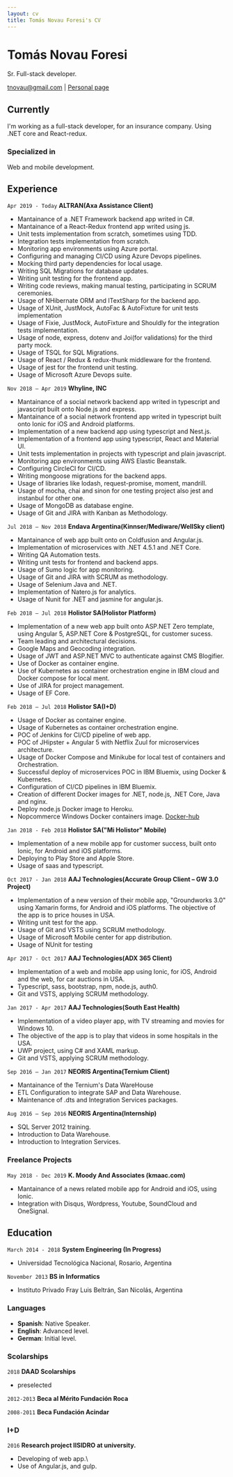 ```yaml
---
layout: cv
title: Tomás Novau Foresi's CV
---
```

# Tomás Novau Foresi
Sr. Full-stack developer.

<div id="webaddress">
<a href="tnovau@gmail.com">tnovau@gmail.com</a>
| <a href="https://tnovau.github.io/">Personal page</a>
</div>


## Currently

I'm working as a full-stack developer, for an insurance company. Using .NET core and React-redux.

### Specialized in

Web and mobile development.

## Experience


`Apr 2019 - Today`
__ALTRAN(Axa Assistance Client)__

- Mantainance of a .NET Framework backend app writed in C#.
- Mantainance of a React-Redux frontend app writed using js.
- Unit tests implementation from scratch, sometimes using TDD.
- Integration tests implementation from scratch.
- Monitoring app environments using Azure portal.
- Configuring and managing CI/CD using Azure Devops pipelines.
- Mocking third party dependencies for local usage.
- Writing SQL Migrations for database updates.
- Writing unit testing for the frontend app.
- Writing code reviews, making manual testing, participating in SCRUM ceremonies.
- Usage of NHibernate ORM and ITextSharp for the backend app.
- Usage of XUnit, JustMock, AutoFac & AutoFixture for unit tests implementation
- Usage of Fixie, JustMock, AutoFixture and Shouldly for the integration tests implementation.
- Usage of node, express, dotenv and Joi(for validations) for the third party mock.
- Usage of TSQL for SQL Migrations.
- Usage of React / Redux & redux-thunk middleware for the frontend.
- Usage of jest for the frontend unit testing.
- Usage of Microsoft Azure Devops suite.


`Nov 2018 – Apr 2019`
__Whyline, INC__

- Mantainance of a social network backend app writed in typescript and javascript built onto Node.js and express.
- Mantainance of a social network frontend app writed in typescript built onto Ionic for iOS and Android platforms.
- Implementation of a new backend app using typescript and Nest.js.
- Implementation of a frontend app using typescript, React and Material UI.
- Unit tests implementation in projects with typescript and plain javascript.
- Monitoring app environments using AWS Elastic Beanstalk.
- Configuring CircleCI for CI/CD.
- Writing mongoose migrations for the backend apps.
- Usage of libraries like lodash, request-promise, moment, mandrill.
- Usage of mocha, chai and sinon for one testing project also jest and instanbul for other one.
- Usage of MongoDB as database engine.
- Usage of Git and JIRA with Kanban as Methodology.


`Jul 2018 – Nov 2018`
__Endava Argentina(Kinnser/Mediware/WellSky client)__

- Mantainance of web app built onto on Coldfusion and Angular.js.
- Implementation of microservices with .NET 4.5.1 and .NET Core.
- Writing QA Automation tests.
- Writing unit tests for frontend and backend apps.
- Usage of Sumo logic for app monitoring.
- Usage of Git and JIRA with SCRUM as methodology.
- Usage of Selenium Java and .NET.
- Implementation of Natero.js for analytics.
- Usage of Nunit for .NET and jasmine for angular.js.

`Feb 2018 – Jul 2018`
__Holistor SA(Holistor Platform)__ 

- Implementation of a new web app built onto ASP.NET Zero template, using Angular 5, ASP.NET Core & PostgreSQL, for customer sucess.
- Team leading and architectural decisions.
- Google Maps and Geocoding integration.
- Usage of JWT and ASP.NET MVC to authenticate against CMS Blogifier.
- Use of Docker as container engine.
- Use of Kubernetes as container orchestration engine in IBM cloud and Docker compose for local 
ment.
- Use of JIRA for project management.
- Usage of EF Core.

`Feb 2018 – Jul 2018`
__Holistor SA(I+D)__

- Usage of Docker as container engine.
- Usage of Kubernetes as container orchestration engine.
- POC of Jenkins for CI/CD pipeline of web app.
- POC of JHipster + Angular 5 with Netflix Zuul for microservices
architecture.
- Usage of Docker Compose and Minikube for local test of containers
and Orchestration.
- Successful deploy of microservices POC in IBM Bluemix, using
Docker & Kubernetes.
- Configuration of CI/CD pipelines in IBM Bluemix.
- Creation of different Docker images for .NET, node.js, .NET Core,
Java and nginx.
- Deploy node.js Docker image to Heroku.
- Nopcommerce Windows Docker containers image. [Docker-hub](https://hub.docker.com/r/tnovau/nopcommerce)

`Jan 2018 - Feb 2018`
__Holistor SA("Mi Holistor" Mobile)__

- Implementation of a new mobile app for customer success, built onto Ionic, for Android and iOS platforms.
- Deploying to Play Store and Apple Store.
- Usage of saas and typescript.

`Oct 2017 - Jan 2018`
__AAJ Technologies(Accurate Group Client – GW 3.0 Project)__

- Implementation of a new version of their mobile app, "Groundworks 3.0" using Xamarin forms, for Android and iOS platforms. The objective of the app is to price houses in USA.
- Writing unit test for the app.
- Usage of Git and VSTS using SCRUM methodology.
- Usage of Microsoft Mobile center for app distribution.
- Usage of NUnit for testing


`Apr 2017 - Oct 2017`
__AAJ Technologies(ADX 365 Client)__

- Implementation of a web and mobile app using Ionic, for iOS, Android and the web, for car auctions in USA.
- Typescript, sass, bootstrap, npm, node.js, auth0.
- Git and VSTS, applying SCRUM methodology.

`Jan 2017 - Apr 2017`
__AAJ Technologies(South East Health)__

- Implementation of a video player app, with TV streaming and movies for Windows 10.
- The objective of the app is to play that videos in some hospitals in the USA.
- UWP project, using C# and XAML markup.
- Git and VSTS, applying SCRUM methodology.

`Sep 2016 – Jan 2017` 
__NEORIS Argentina(Ternium Client)__

- Mantainance of the Ternium's Data WareHouse
- ETL Configuration to integrate SAP and Data Warehouse.
- Maintenance of .dts and Integration Services
packages.

`Aug 2016 – Sep 2016`
__NEORIS Argentina(Internship)__ 

- SQL Server 2012 training.
- Introduction to Data Warehouse.
- Introduction to Integration Services.

### Freelance Projects
`May 2018 - Dec 2019`
__K. Moody And Associates (kmaac.com)__

- Mantainance of a news related mobile app for Android and iOS, using Ionic.
- Integration with Disqus, Wordpress, Youtube, SoundCloud and OneSignal.

## Education

`March 2014 - 2018`
__System Engineering (In Progress)__

- Universidad Tecnológica Nacional, Rosario, Argentina

`November 2013`
__BS in Informatics__

- Instituto Privado Fray Luis Beltrán, San Nicolás, Argentina

### Languages

- __Spanish__: Native Speaker.
- __English__: Advanced level.
- __German__: Initial level.

### Scolarships

`2018`
__DAAD Scolarships__

- preselected 

`2012-2013`
__Beca al Mérito Fundación Roca__

`2008-2011`
__Beca Fundación Acindar__

### I+D

`2016`
__Research project IISIDRO at university.__

- Developing of web app.\
- Use of Angular.js, and gulp.

<!-- ### Footer

Last updated: May 2013 -->


